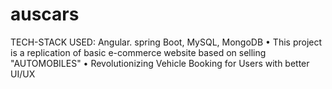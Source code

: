 # auscars
TECH-STACK USED: Angular. spring Boot, MySQL, MongoDB
• This project is a replication of basic e-commerce website based
  on selling "AUTOMOBILES"
• Revolutionizing Vehicle Booking for Users with better UI/UX
